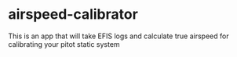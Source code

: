 # airspeed-calibrator
This is an app that will take EFIS logs and calculate true airspeed for calibrating your pitot static system
